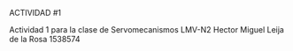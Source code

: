 ACTIVIDAD #1

Actividad 1 para la clase de Servomecanismos LMV-N2
Hector Miguel Leija de la Rosa 1538574
